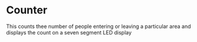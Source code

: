 # Counter
This counts thee number of people entering or leaving a particular area and displays the count on a seven segment LED display
